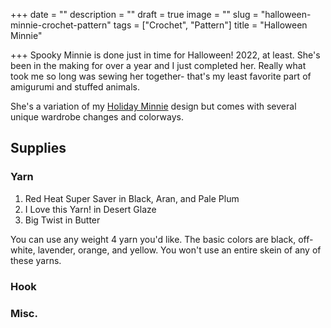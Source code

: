 +++
date = ""
description = ""
draft = true
image = ""
slug = "halloween-minnie-crochet-pattern"
tags = ["Crochet", "Pattern"]
title = "Halloween Minnie"

+++
Spooky Minnie is done just in time for Halloween! 2022, at least. She's been in the making for over a year and I just completed her. Really what took me so long was sewing her together- that's my least favorite part of amigurumi and stuffed animals.

She's a variation of my [Holiday Minnie](https://www.etsy.com/listing/1201547973/holiday-minnie-mouse-crochet-pattern) design but comes with several unique wardrobe changes and colorways.

## Supplies

### Yarn

1. Red Heat Super Saver in Black, Aran, and Pale Plum
2. I Love this Yarn! in Desert Glaze
3. Big Twist in Butter

You can use any weight 4 yarn you'd like. The basic colors are black, off-white, lavender, orange, and yellow. You won't use an entire skein of any of these yarns.

### Hook

### Misc.